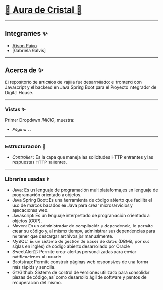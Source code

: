 # [🔮 Aura de Cristal 🔮](https://github.com/alison304/Frontend_AdC)

---
## Integrantes ✨

- [Alison Paico](https://github.com/alison304)
- [Gabriela Galvis]

---
## Acerca de ✨

El repositorio de articulos de vajilla fue desarrollado: el frontend con Javascript y el backend en Java Spring Boot para el Proyecto Integrador de Digital House.

---

### Vistas ✨

Primer Dropdown *INICIO*, muestra:

-   *Página* : .

---

### Estructuración 🏥

-   *Controller* : Es la capa que maneja las solicitudes HTTP entrantes y las respuestas HTTP salientes.

---
### Librerías usadas ⚕️

- Java: Es un lenguaje de programación multiplataforma,es un lenguaje de programación orientado a objetos.
- Java Spring Boot: Es una herramienta de código abierto que facilita el uso de marcos basados ​​en Java para crear microservicios y aplicaciones web.
- Javascript: Es un lenguaje interpretado de programación orientado a objetos (OOP).
- Maven: Es un administrador de compilación y dependencia, le permite crear su código y, al mismo tiempo, administrar sus dependencias para no tener que descargar archivos jar manualmente.
- MySQL: Es un sistema de gestión de bases de datos (DBMS, por sus siglas en inglés) de código abierto desarrollado por Oracle.
- SweetAlert2: Permite crear alertas personalizadas para enviar notificaciones al usuario.
- Bootstrap: Permite construir páginas web responsives de una forma más rápida y sencilla.
- Git/Github: Sistema de control de versiones utilizado para consolidar piezas de código, así como desarrollo ágil de software y puntos de recuperación del mismo.